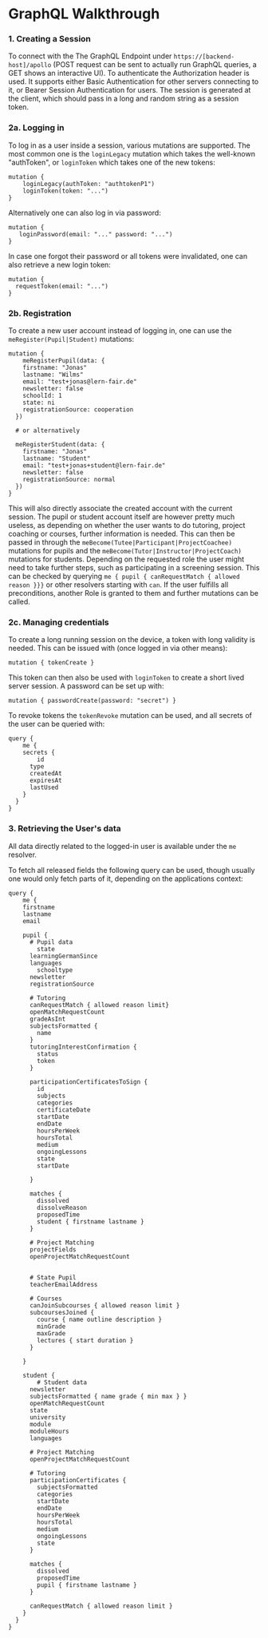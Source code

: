 # GraphQL Walkthrough

### 1. Creating a Session

To connect with the The GraphQL Endpoint under `https://[backend-host]/apollo`
 (POST request can be sent to actually run GraphQL queries, a GET shows an interactive UI). To authenticate the Authorization header is used.
 It supports either Basic Authentication for other servers connecting to it, 
  or Bearer Session Authentication for users. 
The session is generated at the client, which should pass in a long and random string as a session token. 

### 2a. Logging in

To log in as a user inside a session, various mutations are supported. 
The most common one is the `loginLegacy` mutation which takes the well-known "authToken", or `loginToken` which takes one of the new tokens:

```gql
mutation {
    loginLegacy(authToken: "authtokenP1")
    loginToken(token: "...")
}
```

Alternatively one can also log in via password:

```gql
mutation {
   loginPassword(email: "..." password: "...")
}
```

In case one forgot their password or all tokens were invalidated, one can also retrieve a new login token:

```gql
mutation {
  requestToken(email: "...")
}
```

### 2b. Registration

To create a new user account instead of logging in, one can use the `meRegister(Pupil|Student)` mutations:

```gql
mutation { 
	meRegisterPupil(data: { 
  	firstname: "Jonas"
    lastname: "Wilms"
    email: "test+jonas@lern-fair.de"
    newsletter: false
    schoolId: 1
    state: ni
    registrationSource: cooperation
  })

  # or alternatively

  meRegisterStudent(data: { 
  	firstname: "Jonas"
    lastname: "Student"
    email: "test+jonas+student@lern-fair.de"
    newsletter: false
    registrationSource: normal
  })
}
```

This will also directly associate the created account with the current session. 
The pupil or student account itself are however pretty much useless, 
 as depending on whether the user wants to do tutoring, project coaching or courses, 
 further information is needed. This can then be passed in through the `meBecome(Tutee|Participant|ProjectCoachee)` mutations for pupils and the `meBecome(Tutor|Instructor|ProjectCoach)` mutations for students. 
Depending on the requested role the user might need to take further steps, 
 such as participating in a screening session. This can be checked by querying `me { pupil { canRequestMatch { allowed reason }}}` or other resolvers starting with `can`. 
If the user fulfills all preconditions, another Role is granted to them and further mutations can be called.

### 2c. Managing credentials

To create a long running session on the device, a token with long validity is needed. This can be issued with (once logged in via other means):

```gql
mutation { tokenCreate }
```

This token can then also be used with `loginToken` to create a short lived server session. 
A password can be set up with:

```gql
mutation { passwordCreate(password: "secret") }
```

To revoke tokens the `tokenRevoke` mutation can be used, and all secrets of the user can be queried with:

```gql
query {
	me { 
  	secrets { 
    	id
      type
      createdAt
      expiresAt
      lastUsed  
    }
  }
}
```

### 3. Retrieving the User's data

All data directly related to the logged-in user is available under the `me` resolver. 

To fetch all released fields the following query can be used, though usually one would only fetch parts of it, depending on the applications context:

```gql
query { 
	me { 
  	firstname
    lastname
    email

    pupil { 
      # Pupil data
    	state
      learningGermanSince
      languages
  		schooltype
      newsletter
      registrationSource
      
      # Tutoring  
      canRequestMatch { allowed reason limit}
      openMatchRequestCount
      gradeAsInt
      subjectsFormatted { 
        name
      }
      tutoringInterestConfirmation { 
      	status
        token
      }
      
      participationCertificatesToSign { 
      	id
        subjects
        categories
        certificateDate
        startDate
        endDate
        hoursPerWeek
        hoursTotal
        medium
        ongoingLessons
        state
        startDate
    
      }
      
      matches { 
      	dissolved
        dissolveReason
        proposedTime
        student { firstname lastname }
      }
      
      # Project Matching
      projectFields
      openProjectMatchRequestCount

      
      # State Pupil
      teacherEmailAddress
      
      # Courses
      canJoinSubcourses { allowed reason limit }
      subcoursesJoined { 
      	course { name outline description }
        minGrade
        maxGrade
        lectures { start duration }
      }
      
    }
    
    student { 
    	# Student data
      newsletter
      subjectsFormatted { name grade { min max } }
      openMatchRequestCount
      state
      university
      module
      moduleHours
      languages
      
      # Project Matching
      openProjectMatchRequestCount
      
      # Tutoring
      participationCertificates { 
      	subjectsFormatted
        categories
        startDate
        endDate
        hoursPerWeek
        hoursTotal
        medium
        ongoingLessons
        state
      }
      
      matches { 
      	dissolved
        proposedTime
        pupil { firstname lastname }
      }
      
      canRequestMatch { allowed reason limit }
    }
  }
}
```

